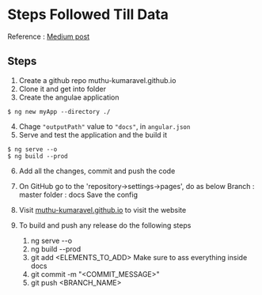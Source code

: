 # Steps Followed Till Data

Reference :  [Medium post](https://medium.com/swlh/how-to-deploy-an-angular-app-to-github-pages-without-using-any-libraries-step-by-step-guide-cfe96fb0c879)

## Steps
1.  Create a github repo muthu-kumaravel.github.io
2.  Clone it and get into folder
3.  Create the angulae application
```
$ ng new myApp --directory ./ 
```

4.  Chage `"outputPath"` value to `"docs"`, in `angular.json`
5.  Serve and test the application and the build it
```
$ ng serve --o
$ ng build --prod
```

6.  Add all the changes, commit and push the code
7.  On GitHub go to the 'repository->settings->pages', do as below
    Branch : master
    folder : docs
    Save the config
8.  Visit [muthu-kumaravel.github.io](muthu-kumaravel.github.io) to visit the website

9.  To build and push any release do the following steps 
    1.  ng serve --o
    2.  ng build --prod
    3.  git add <ELEMENTS_TO_ADD>
        Make sure to ass everything inside docs
    4.  git commit -m "<COMMIT_MESSAGE>"
    5.  git push <BRANCH_NAME>